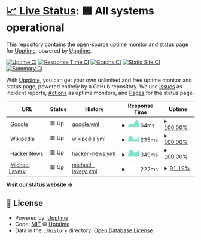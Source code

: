 # [📈 Live Status](https://demo.upptime.js.org): <!--live status--> **🟩 All systems operational**

This repository contains the open-source uptime monitor and status page for [Upptime](https://upptime.js.org), powered by [Upptime](https://github.com/upptime/upptime).

[![Uptime CI](https://github.com/upptime/upptime/workflows/Uptime%20CI/badge.svg)](https://github.com/upptime/upptime/actions?query=workflow%3A%22Uptime+CI%22)
[![Response Time CI](https://github.com/upptime/upptime/workflows/Response%20Time%20CI/badge.svg)](https://github.com/upptime/upptime/actions?query=workflow%3A%22Response+Time+CI%22)
[![Graphs CI](https://github.com/upptime/upptime/workflows/Graphs%20CI/badge.svg)](https://github.com/upptime/upptime/actions?query=workflow%3A%22Graphs+CI%22)
[![Static Site CI](https://github.com/upptime/upptime/workflows/Static%20Site%20CI/badge.svg)](https://github.com/upptime/upptime/actions?query=workflow%3A%22Static+Site+CI%22)
[![Summary CI](https://github.com/upptime/upptime/workflows/Summary%20CI/badge.svg)](https://github.com/upptime/upptime/actions?query=workflow%3A%22Summary+CI%22)

With [Upptime](https://upptime.js.org), you can get your own unlimited and free uptime monitor and status page, powered entirely by a GitHub repository. We use [Issues](https://github.com/upptime/upptime/issues) as incident reports, [Actions](https://github.com/upptime/upptime/actions) as uptime monitors, and [Pages](https://demo.upptime.js.org) for the status page.

<!--start: status pages-->
<!-- This summary is generated by Upptime (https://github.com/upptime/upptime) -->
<!-- Do not edit this manually, your changes will be overwritten -->
<!-- prettier-ignore -->
| URL | Status | History | Response Time | Uptime |
| --- | ------ | ------- | ------------- | ------ |
| <img alt="" src="https://favicons.githubusercontent.com/www.google.com" height="13"> [Google](https://www.google.com) | 🟩 Up | [google.yml](https://github.com/michaellavery/heuristics/commits/HEAD/history/google.yml) | <details><summary><img alt="Response time graph" src="./graphs/google/response-time-week.png" height="20"> 64ms</summary><br><a href="https://demo.upptime.js.org/history/google"><img alt="Response time 71" src="https://img.shields.io/endpoint?url=https%3A%2F%2Fraw.githubusercontent.com%2Fmichaellavery%2Fheuristics%2FHEAD%2Fapi%2Fgoogle%2Fresponse-time.json"></a><br><a href="https://demo.upptime.js.org/history/google"><img alt="24-hour response time 63" src="https://img.shields.io/endpoint?url=https%3A%2F%2Fraw.githubusercontent.com%2Fmichaellavery%2Fheuristics%2FHEAD%2Fapi%2Fgoogle%2Fresponse-time-day.json"></a><br><a href="https://demo.upptime.js.org/history/google"><img alt="7-day response time 64" src="https://img.shields.io/endpoint?url=https%3A%2F%2Fraw.githubusercontent.com%2Fmichaellavery%2Fheuristics%2FHEAD%2Fapi%2Fgoogle%2Fresponse-time-week.json"></a><br><a href="https://demo.upptime.js.org/history/google"><img alt="30-day response time 69" src="https://img.shields.io/endpoint?url=https%3A%2F%2Fraw.githubusercontent.com%2Fmichaellavery%2Fheuristics%2FHEAD%2Fapi%2Fgoogle%2Fresponse-time-month.json"></a><br><a href="https://demo.upptime.js.org/history/google"><img alt="1-year response time 71" src="https://img.shields.io/endpoint?url=https%3A%2F%2Fraw.githubusercontent.com%2Fmichaellavery%2Fheuristics%2FHEAD%2Fapi%2Fgoogle%2Fresponse-time-year.json"></a></details> | <details><summary><a href="https://demo.upptime.js.org/history/google">100.00%</a></summary><a href="https://demo.upptime.js.org/history/google"><img alt="All-time uptime 100.00%" src="https://img.shields.io/endpoint?url=https%3A%2F%2Fraw.githubusercontent.com%2Fmichaellavery%2Fheuristics%2FHEAD%2Fapi%2Fgoogle%2Fuptime.json"></a><br><a href="https://demo.upptime.js.org/history/google"><img alt="24-hour uptime 100.00%" src="https://img.shields.io/endpoint?url=https%3A%2F%2Fraw.githubusercontent.com%2Fmichaellavery%2Fheuristics%2FHEAD%2Fapi%2Fgoogle%2Fuptime-day.json"></a><br><a href="https://demo.upptime.js.org/history/google"><img alt="7-day uptime 100.00%" src="https://img.shields.io/endpoint?url=https%3A%2F%2Fraw.githubusercontent.com%2Fmichaellavery%2Fheuristics%2FHEAD%2Fapi%2Fgoogle%2Fuptime-week.json"></a><br><a href="https://demo.upptime.js.org/history/google"><img alt="30-day uptime 100.00%" src="https://img.shields.io/endpoint?url=https%3A%2F%2Fraw.githubusercontent.com%2Fmichaellavery%2Fheuristics%2FHEAD%2Fapi%2Fgoogle%2Fuptime-month.json"></a><br><a href="https://demo.upptime.js.org/history/google"><img alt="1-year uptime 100.00%" src="https://img.shields.io/endpoint?url=https%3A%2F%2Fraw.githubusercontent.com%2Fmichaellavery%2Fheuristics%2FHEAD%2Fapi%2Fgoogle%2Fuptime-year.json"></a></details>
| <img alt="" src="https://favicons.githubusercontent.com/en.wikipedia.org" height="13"> [Wikipedia](https://en.wikipedia.org) | 🟩 Up | [wikipedia.yml](https://github.com/michaellavery/heuristics/commits/HEAD/history/wikipedia.yml) | <details><summary><img alt="Response time graph" src="./graphs/wikipedia/response-time-week.png" height="20"> 235ms</summary><br><a href="https://demo.upptime.js.org/history/wikipedia"><img alt="Response time 187" src="https://img.shields.io/endpoint?url=https%3A%2F%2Fraw.githubusercontent.com%2Fmichaellavery%2Fheuristics%2FHEAD%2Fapi%2Fwikipedia%2Fresponse-time.json"></a><br><a href="https://demo.upptime.js.org/history/wikipedia"><img alt="24-hour response time 310" src="https://img.shields.io/endpoint?url=https%3A%2F%2Fraw.githubusercontent.com%2Fmichaellavery%2Fheuristics%2FHEAD%2Fapi%2Fwikipedia%2Fresponse-time-day.json"></a><br><a href="https://demo.upptime.js.org/history/wikipedia"><img alt="7-day response time 235" src="https://img.shields.io/endpoint?url=https%3A%2F%2Fraw.githubusercontent.com%2Fmichaellavery%2Fheuristics%2FHEAD%2Fapi%2Fwikipedia%2Fresponse-time-week.json"></a><br><a href="https://demo.upptime.js.org/history/wikipedia"><img alt="30-day response time 177" src="https://img.shields.io/endpoint?url=https%3A%2F%2Fraw.githubusercontent.com%2Fmichaellavery%2Fheuristics%2FHEAD%2Fapi%2Fwikipedia%2Fresponse-time-month.json"></a><br><a href="https://demo.upptime.js.org/history/wikipedia"><img alt="1-year response time 187" src="https://img.shields.io/endpoint?url=https%3A%2F%2Fraw.githubusercontent.com%2Fmichaellavery%2Fheuristics%2FHEAD%2Fapi%2Fwikipedia%2Fresponse-time-year.json"></a></details> | <details><summary><a href="https://demo.upptime.js.org/history/wikipedia">100.00%</a></summary><a href="https://demo.upptime.js.org/history/wikipedia"><img alt="All-time uptime 100.00%" src="https://img.shields.io/endpoint?url=https%3A%2F%2Fraw.githubusercontent.com%2Fmichaellavery%2Fheuristics%2FHEAD%2Fapi%2Fwikipedia%2Fuptime.json"></a><br><a href="https://demo.upptime.js.org/history/wikipedia"><img alt="24-hour uptime 100.00%" src="https://img.shields.io/endpoint?url=https%3A%2F%2Fraw.githubusercontent.com%2Fmichaellavery%2Fheuristics%2FHEAD%2Fapi%2Fwikipedia%2Fuptime-day.json"></a><br><a href="https://demo.upptime.js.org/history/wikipedia"><img alt="7-day uptime 100.00%" src="https://img.shields.io/endpoint?url=https%3A%2F%2Fraw.githubusercontent.com%2Fmichaellavery%2Fheuristics%2FHEAD%2Fapi%2Fwikipedia%2Fuptime-week.json"></a><br><a href="https://demo.upptime.js.org/history/wikipedia"><img alt="30-day uptime 99.96%" src="https://img.shields.io/endpoint?url=https%3A%2F%2Fraw.githubusercontent.com%2Fmichaellavery%2Fheuristics%2FHEAD%2Fapi%2Fwikipedia%2Fuptime-month.json"></a><br><a href="https://demo.upptime.js.org/history/wikipedia"><img alt="1-year uptime 100.00%" src="https://img.shields.io/endpoint?url=https%3A%2F%2Fraw.githubusercontent.com%2Fmichaellavery%2Fheuristics%2FHEAD%2Fapi%2Fwikipedia%2Fuptime-year.json"></a></details>
| <img alt="" src="https://favicons.githubusercontent.com/news.ycombinator.com" height="13"> [Hacker News](https://news.ycombinator.com) | 🟩 Up | [hacker-news.yml](https://github.com/michaellavery/heuristics/commits/HEAD/history/hacker-news.yml) | <details><summary><img alt="Response time graph" src="./graphs/hacker-news/response-time-week.png" height="20"> 349ms</summary><br><a href="https://demo.upptime.js.org/history/hacker-news"><img alt="Response time 311" src="https://img.shields.io/endpoint?url=https%3A%2F%2Fraw.githubusercontent.com%2Fmichaellavery%2Fheuristics%2FHEAD%2Fapi%2Fhacker-news%2Fresponse-time.json"></a><br><a href="https://demo.upptime.js.org/history/hacker-news"><img alt="24-hour response time 357" src="https://img.shields.io/endpoint?url=https%3A%2F%2Fraw.githubusercontent.com%2Fmichaellavery%2Fheuristics%2FHEAD%2Fapi%2Fhacker-news%2Fresponse-time-day.json"></a><br><a href="https://demo.upptime.js.org/history/hacker-news"><img alt="7-day response time 349" src="https://img.shields.io/endpoint?url=https%3A%2F%2Fraw.githubusercontent.com%2Fmichaellavery%2Fheuristics%2FHEAD%2Fapi%2Fhacker-news%2Fresponse-time-week.json"></a><br><a href="https://demo.upptime.js.org/history/hacker-news"><img alt="30-day response time 306" src="https://img.shields.io/endpoint?url=https%3A%2F%2Fraw.githubusercontent.com%2Fmichaellavery%2Fheuristics%2FHEAD%2Fapi%2Fhacker-news%2Fresponse-time-month.json"></a><br><a href="https://demo.upptime.js.org/history/hacker-news"><img alt="1-year response time 311" src="https://img.shields.io/endpoint?url=https%3A%2F%2Fraw.githubusercontent.com%2Fmichaellavery%2Fheuristics%2FHEAD%2Fapi%2Fhacker-news%2Fresponse-time-year.json"></a></details> | <details><summary><a href="https://demo.upptime.js.org/history/hacker-news">100.00%</a></summary><a href="https://demo.upptime.js.org/history/hacker-news"><img alt="All-time uptime 100.00%" src="https://img.shields.io/endpoint?url=https%3A%2F%2Fraw.githubusercontent.com%2Fmichaellavery%2Fheuristics%2FHEAD%2Fapi%2Fhacker-news%2Fuptime.json"></a><br><a href="https://demo.upptime.js.org/history/hacker-news"><img alt="24-hour uptime 100.00%" src="https://img.shields.io/endpoint?url=https%3A%2F%2Fraw.githubusercontent.com%2Fmichaellavery%2Fheuristics%2FHEAD%2Fapi%2Fhacker-news%2Fuptime-day.json"></a><br><a href="https://demo.upptime.js.org/history/hacker-news"><img alt="7-day uptime 100.00%" src="https://img.shields.io/endpoint?url=https%3A%2F%2Fraw.githubusercontent.com%2Fmichaellavery%2Fheuristics%2FHEAD%2Fapi%2Fhacker-news%2Fuptime-week.json"></a><br><a href="https://demo.upptime.js.org/history/hacker-news"><img alt="30-day uptime 100.00%" src="https://img.shields.io/endpoint?url=https%3A%2F%2Fraw.githubusercontent.com%2Fmichaellavery%2Fheuristics%2FHEAD%2Fapi%2Fhacker-news%2Fuptime-month.json"></a><br><a href="https://demo.upptime.js.org/history/hacker-news"><img alt="1-year uptime 100.00%" src="https://img.shields.io/endpoint?url=https%3A%2F%2Fraw.githubusercontent.com%2Fmichaellavery%2Fheuristics%2FHEAD%2Fapi%2Fhacker-news%2Fuptime-year.json"></a></details>
| <img alt="" src="https://favicons.githubusercontent.com/www.michaellavery.com" height="13"> [Michael Lavery](https://www.michaellavery.com) | 🟩 Up | [michael-lavery.yml](https://github.com/michaellavery/heuristics/commits/HEAD/history/michael-lavery.yml) | <details><summary><img alt="Response time graph" src="./graphs/michael-lavery/response-time-week.png" height="20"> 222ms</summary><br><a href="https://demo.upptime.js.org/history/michael-lavery"><img alt="Response time 259" src="https://img.shields.io/endpoint?url=https%3A%2F%2Fraw.githubusercontent.com%2Fmichaellavery%2Fheuristics%2FHEAD%2Fapi%2Fmichael-lavery%2Fresponse-time.json"></a><br><a href="https://demo.upptime.js.org/history/michael-lavery"><img alt="24-hour response time 307" src="https://img.shields.io/endpoint?url=https%3A%2F%2Fraw.githubusercontent.com%2Fmichaellavery%2Fheuristics%2FHEAD%2Fapi%2Fmichael-lavery%2Fresponse-time-day.json"></a><br><a href="https://demo.upptime.js.org/history/michael-lavery"><img alt="7-day response time 222" src="https://img.shields.io/endpoint?url=https%3A%2F%2Fraw.githubusercontent.com%2Fmichaellavery%2Fheuristics%2FHEAD%2Fapi%2Fmichael-lavery%2Fresponse-time-week.json"></a><br><a href="https://demo.upptime.js.org/history/michael-lavery"><img alt="30-day response time 259" src="https://img.shields.io/endpoint?url=https%3A%2F%2Fraw.githubusercontent.com%2Fmichaellavery%2Fheuristics%2FHEAD%2Fapi%2Fmichael-lavery%2Fresponse-time-month.json"></a><br><a href="https://demo.upptime.js.org/history/michael-lavery"><img alt="1-year response time 259" src="https://img.shields.io/endpoint?url=https%3A%2F%2Fraw.githubusercontent.com%2Fmichaellavery%2Fheuristics%2FHEAD%2Fapi%2Fmichael-lavery%2Fresponse-time-year.json"></a></details> | <details><summary><a href="https://demo.upptime.js.org/history/michael-lavery">91.19%</a></summary><a href="https://demo.upptime.js.org/history/michael-lavery"><img alt="All-time uptime 95.41%" src="https://img.shields.io/endpoint?url=https%3A%2F%2Fraw.githubusercontent.com%2Fmichaellavery%2Fheuristics%2FHEAD%2Fapi%2Fmichael-lavery%2Fuptime.json"></a><br><a href="https://demo.upptime.js.org/history/michael-lavery"><img alt="24-hour uptime 51.96%" src="https://img.shields.io/endpoint?url=https%3A%2F%2Fraw.githubusercontent.com%2Fmichaellavery%2Fheuristics%2FHEAD%2Fapi%2Fmichael-lavery%2Fuptime-day.json"></a><br><a href="https://demo.upptime.js.org/history/michael-lavery"><img alt="7-day uptime 91.19%" src="https://img.shields.io/endpoint?url=https%3A%2F%2Fraw.githubusercontent.com%2Fmichaellavery%2Fheuristics%2FHEAD%2Fapi%2Fmichael-lavery%2Fuptime-week.json"></a><br><a href="https://demo.upptime.js.org/history/michael-lavery"><img alt="30-day uptime 95.41%" src="https://img.shields.io/endpoint?url=https%3A%2F%2Fraw.githubusercontent.com%2Fmichaellavery%2Fheuristics%2FHEAD%2Fapi%2Fmichael-lavery%2Fuptime-month.json"></a><br><a href="https://demo.upptime.js.org/history/michael-lavery"><img alt="1-year uptime 95.41%" src="https://img.shields.io/endpoint?url=https%3A%2F%2Fraw.githubusercontent.com%2Fmichaellavery%2Fheuristics%2FHEAD%2Fapi%2Fmichael-lavery%2Fuptime-year.json"></a></details>

<!--end: status pages-->

[**Visit our status website →**](https://demo.upptime.js.org)

## 📄 License

- Powered by: [Upptime](https://github.com/upptime/upptime)
- Code: [MIT](./LICENSE) © [Upptime](https://upptime.js.org)
- Data in the `./history` directory: [Open Database License](https://opendatacommons.org/licenses/odbl/1-0/)
